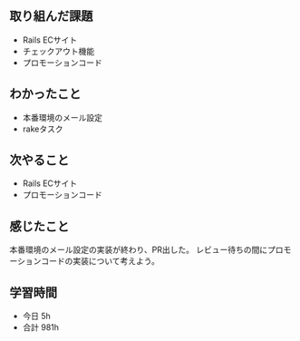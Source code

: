 ## 取り組んだ課題
- Rails ECサイト
- チェックアウト機能
- プロモーションコード

## わかったこと
- 本番環境のメール設定
- rakeタスク

## 次やること
- Rails ECサイト
- プロモーションコード

## 感じたこと
本番環境のメール設定の実装が終わり、PR出した。
レビュー待ちの間にプロモーションコードの実装について考えよう。

## 学習時間
- 今日 5h
- 合計 981h
